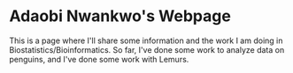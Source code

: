# Adaobi Nwankwo's Webpage
This is a page where I'll share some information and the work I am doing in Biostatistics/Bioinformatics. So far, I've done some work to analyze data on penguins, and I've done some work with Lemurs.
